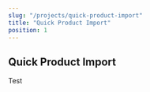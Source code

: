 ```yaml
---
slug: "/projects/quick-product-import"
title: "Quick Product Import"
position: 1
---
```


## Quick Product Import

Test